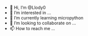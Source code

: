 - 👋 Hi, I’m @Llody0
- 👀 I’m interested in ...
- 🌱 I’m currently learning micropython
- 💞️ I’m looking to collaborate on ...
- 📫 How to reach me ...

<!---
Llody0/Llody0 is a ✨ special ✨ repository because its `README.md` (this file) appears on your GitHub profile.
You can click the Preview link to take a look at your changes.
--->
